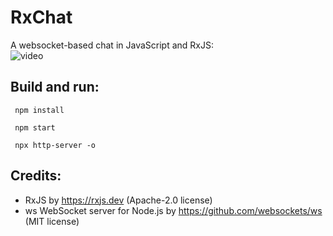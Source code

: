 # RxChat
A websocket-based chat in JavaScript and RxJS:<br/>
![video](https://user-images.githubusercontent.com/62397363/88463935-d8822900-ceb6-11ea-9dab-99820a875d0e.gif)

## Build and run:
```
 npm install
```
```
 npm start
```
```
 npx http-server -o
```

## Credits:
- RxJS by https://rxjs.dev (Apache-2.0 license)
- ws WebSocket server for Node.js by https://github.com/websockets/ws (MIT license)
